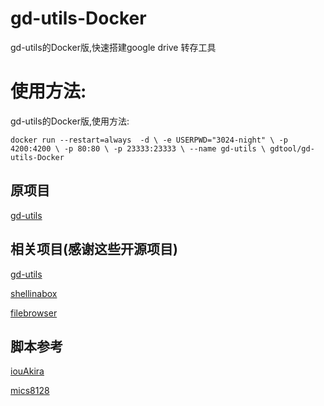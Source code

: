 # gd-utils-Docker
gd-utils的Docker版,快速搭建google drive 转存工具



# 使用方法:
gd-utils的Docker版,使用方法:

`docker run --restart=always  -d \
-e USERPWD="3024-night" \
-p 4200:4200 \
-p 80:80 \
-p 23333:23333 \
--name gd-utils \
gdtool/gd-utils-Docker
`

## 原项目
[gd-utils](https://github.com/iwestlin/gd-utils)

## 相关项目(感谢这些开源项目)

[gd-utils](https://github.com/iwestlin/gd-utils)

[shellinabox](https://github.com/shellinabox/shellinabox)

[filebrowser](https://github.com/filebrowser/filebrowser/)

## 脚本参考

[iouAkira](https://github.com/iouAkira/someDockerfile)

[mics8128](https://github.com/mics8128/gd-utilds-docker)
